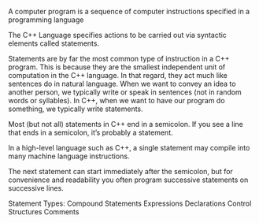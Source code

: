 A computer program is a sequence of computer instructions specified in a programming language

The C++ Language specifies actions to be carried out via syntactic elements called statements.

Statements are by far the most common type of instruction in a C++ program. This is because they are the smallest independent unit of computation in the C++ language. In that regard, they act much like sentences do in natural language. When we want to convey an idea to another person, we typically write or speak in sentences (not in random words or syllables). In C++, when we want to have our program do something, we typically write statements.

Most (but not all) statements in C++ end in a semicolon. If you see a line that ends in a semicolon, it’s probably a statement.

In a high-level language such as C++, a single statement may compile into many machine language instructions.

The next statement can start immediately after the semicolon, but for convenience and readability you often program successive statements on successive lines.


Statement Types:
  Compound Statements
  Expressions
  Declarations
  Control Structures
  Comments
